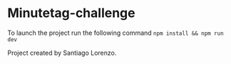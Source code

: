 # Minutetag-challenge

To launch the project run the following command
`npm install && npm run dev`

Project created by Santiago Lorenzo.
